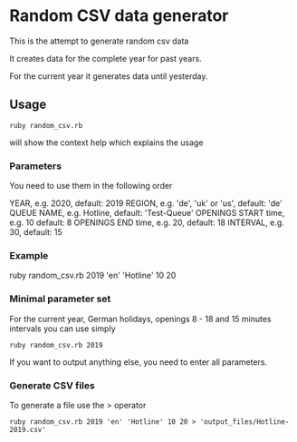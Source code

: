 # Random CSV data generator 

This is the attempt to generate random csv data

It creates data for the complete year for past years. 

For the current year it generates data until yesterday. 

## Usage

`ruby random_csv.rb`

will show the context help which explains the usage

### Parameters

You need to use them in the following order

YEAR, e.g. 2020, default: 2019
REGION, e.g. 'de', 'uk' or 'us', default: 'de'
QUEUE NAME, e.g. Hotline, default: 'Test-Queue'
OPENINGS START time, e.g. 10 default: 8
OPENINGS END time, e.g. 20, default: 18
INTERVAL, e.g. 30, default: 15

### Example

ruby random_csv.rb 2019 'en' 'Hotline' 10 20

### Minimal parameter set 

For the current year, German holidays, openings 8 - 18 and 15 minutes intervals
you can use simply

`ruby random_csv.rb 2019` 

If you want to output anything else, you need to enter all parameters.

### Generate CSV files 

To generate a file use the > operator

`ruby random_csv.rb 2019 'en' 'Hotline' 10 20 > 'output_files/Hotline-2019.csv'` 